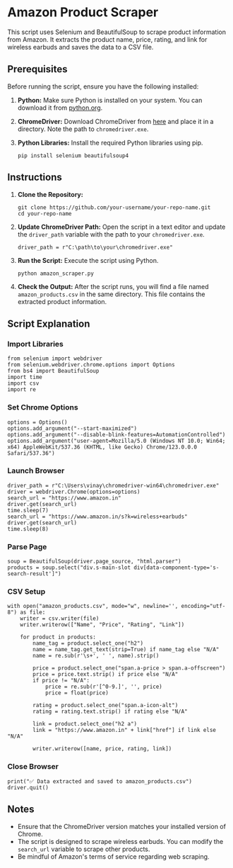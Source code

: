 # Amazon Product Scraper

This script uses Selenium and BeautifulSoup to scrape product information from
Amazon. It extracts the product name, price, rating, and link for wireless
earbuds and saves the data to a CSV file.

## Prerequisites

Before running the script, ensure you have the following installed:

  1. **Python:** Make sure Python is installed on your system. You can download it from [python.org](https://www.python.org/).
  2. **ChromeDriver:** Download ChromeDriver from [here](https://sites.google.com/chromium.org/driver/) and place it in a directory. Note the path to `chromedriver.exe`.
  3. **Python Libraries:** Install the required Python libraries using pip. 
         
         pip install selenium beautifulsoup4

## Instructions

  1. **Clone the Repository:**
         
         git clone https://github.com/your-username/your-repo-name.git
         cd your-repo-name

  2. **Update ChromeDriver Path:** Open the script in a text editor and update the `driver_path` variable with the path to your `chromedriver.exe`. 
         
         driver_path = r"C:\path\to\your\chromedriver.exe"

  3. **Run the Script:** Execute the script using Python. 
         
         python amazon_scraper.py

  4. **Check the Output:** After the script runs, you will find a file named `amazon_products.csv` in the same directory. This file contains the extracted product information.

## Script Explanation

### Import Libraries

    
    
    from selenium import webdriver
    from selenium.webdriver.chrome.options import Options
    from bs4 import BeautifulSoup
    import time
    import csv
    import re

### Set Chrome Options

    
    
    options = Options()
    options.add_argument("--start-maximized")
    options.add_argument("--disable-blink-features=AutomationControlled")
    options.add_argument("user-agent=Mozilla/5.0 (Windows NT 10.0; Win64; x64) AppleWebKit/537.36 (KHTML, like Gecko) Chrome/123.0.0.0 Safari/537.36")

### Launch Browser

    
    
    driver_path = r"C:\Users\vinay\chromedriver-win64\chromedriver.exe"
    driver = webdriver.Chrome(options=options)
    search_url = "https://www.amazon.in"
    driver.get(search_url)
    time.sleep(7)
    search_url = "https://www.amazon.in/s?k=wireless+earbuds"
    driver.get(search_url)
    time.sleep(8)

### Parse Page

    
    
    soup = BeautifulSoup(driver.page_source, "html.parser")
    products = soup.select("div.s-main-slot div[data-component-type='s-search-result']")

### CSV Setup

    
    
    with open("amazon_products.csv", mode="w", newline='', encoding="utf-8") as file:
        writer = csv.writer(file)
        writer.writerow(["Name", "Price", "Rating", "Link"])
    
        for product in products:
            name_tag = product.select_one("h2")
            name = name_tag.get_text(strip=True) if name_tag else "N/A"
            name = re.sub(r'\s+', ' ', name).strip()
    
            price = product.select_one("span.a-price > span.a-offscreen")
            price = price.text.strip() if price else "N/A"
            if price != "N/A":
                price = re.sub(r'[^0-9.]', '', price)
                price = float(price)
    
            rating = product.select_one("span.a-icon-alt")
            rating = rating.text.strip() if rating else "N/A"
    
            link = product.select_one("h2 a")
            link = "https://www.amazon.in" + link["href"] if link else "N/A"
    
            writer.writerow([name, price, rating, link])

### Close Browser

    
    
    print("✅ Data extracted and saved to amazon_products.csv")
    driver.quit()

## Notes

  * Ensure that the ChromeDriver version matches your installed version of Chrome.
  * The script is designed to scrape wireless earbuds. You can modify the `search_url` variable to scrape other products.
  * Be mindful of Amazon's terms of service regarding web scraping.

